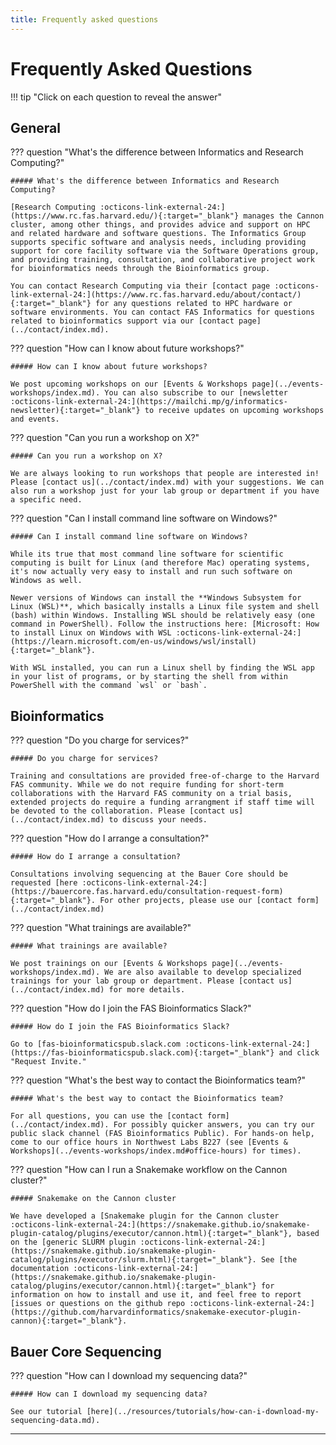 ```yaml
---
title: Frequently asked questions
---
```


# Frequently Asked Questions


!!! tip "Click on each question to reveal the answer"

## General

??? question "What's the difference between Informatics and Research Computing?"

    ##### What's the difference between Informatics and Research Computing?

    [Research Computing :octicons-link-external-24:](https://www.rc.fas.harvard.edu/){:target="_blank"} manages the Cannon cluster, among other things, and provides advice and support on HPC and related hardware and software questions. The Informatics Group supports specific software and analysis needs, including providing support for core facility software via the Software Operations group, and providing training, consultation, and collaborative project work for bioinformatics needs through the Bioinformatics group. 

    You can contact Research Computing via their [contact page :octicons-link-external-24:](https://www.rc.fas.harvard.edu/about/contact/){:target="_blank"} for any questions related to HPC hardware or software environments. You can contact FAS Informatics for questions related to bioinformatics support via our [contact page](../contact/index.md).

??? question "How can I know about future workshops?"

    ##### How can I know about future workshops?

    We post upcoming workshops on our [Events & Workshops page](../events-workshops/index.md). You can also subscribe to our [newsletter :octicons-link-external-24:](https://mailchi.mp/g/informatics-newsletter){:target="_blank"} to receive updates on upcoming workshops and events.

??? question "Can you run a workshop on X?"

    ##### Can you run a workshop on X?

    We are always looking to run workshops that people are interested in! Please [contact us](../contact/index.md) with your suggestions. We can also run a workshop just for your lab group or department if you have a specific need.

??? question "Can I install command line software on Windows?"

    ##### Can I install command line software on Windows?

    While its true that most command line software for scientific computing is built for Linux (and therefore Mac) operating systems, it's now actually very easy to install and run such software on Windows as well.

    Newer versions of Windows can install the **Windows Subsystem for Linux (WSL)**, which basically installs a Linux file system and shell (bash) within Windows. Installing WSL should be relatively easy (one command in PowerShell). Follow the instructions here: [Microsoft: How to install Linux on Windows with WSL :octicons-link-external-24:](https://learn.microsoft.com/en-us/windows/wsl/install){:target="_blank"}.

    With WSL installed, you can run a Linux shell by finding the WSL app in your list of programs, or by starting the shell from within PowerShell with the command `wsl` or `bash`.

## Bioinformatics

??? question "Do you charge for services?"

    ##### Do you charge for services?

    Training and consultations are provided free-of-charge to the Harvard FAS community. While we do not require funding for short-term collaborations with the Harvard FAS community on a trial basis, extended projects do require a funding arrangment if staff time will be devoted to the collaboration. Please [contact us](../contact/index.md) to discuss your needs.

??? question "How do I arrange a consultation?"

    ##### How do I arrange a consultation?

    Consultations involving sequencing at the Bauer Core should be requested [here :octicons-link-external-24:](https://bauercore.fas.harvard.edu/consultation-request-form){:target="_blank"}. For other projects, please use our [contact form](../contact/index.md)

??? question "What trainings are available?"

    ##### What trainings are available?

    We post trainings on our [Events & Workshops page](../events-workshops/index.md). We are also available to develop specialized trainings for your lab group or department. Please [contact us](../contact/index.md) for more details. 

??? question "How do I join the FAS Bioinformatics Slack?"

    ##### How do I join the FAS Bioinformatics Slack?

    Go to [fas-bioinformaticspub.slack.com :octicons-link-external-24:](https://fas-bioinformaticspub.slack.com){:target="_blank"} and click "Request Invite."

??? question "What's the best way to contact the Bioinformatics team?"

    ##### What's the best way to contact the Bioinformatics team?

    For all questions, you can use the [contact form](../contact/index.md). For possibly quicker answers, you can try our public slack channel (FAS Bioinformatics Public). For hands-on help, come to our office hours in Northwest Labs B227 (see [Events & Workshops](../events-workshops/index.md#office-hours) for times).

??? question "How can I run a Snakemake workflow on the Cannon cluster?"

    ##### Snakemake on the Cannon cluster

    We have developed a [Snakemake plugin for the Cannon cluster :octicons-link-external-24:](https://snakemake.github.io/snakemake-plugin-catalog/plugins/executor/cannon.html){:target="_blank"}, based on the [generic SLURM plugin :octicons-link-external-24:](https://snakemake.github.io/snakemake-plugin-catalog/plugins/executor/slurm.html){:target="_blank"}. See [the documentation :octicons-link-external-24:](https://snakemake.github.io/snakemake-plugin-catalog/plugins/executor/cannon.html){:target="_blank"} for information on how to install and use it, and feel free to report [issues or questions on the github repo :octicons-link-external-24:](https://github.com/harvardinformatics/snakemake-executor-plugin-cannon){:target="_blank"}.


## Bauer Core Sequencing

??? question "How can I download my sequencing data?"

    ##### How can I download my sequencing data?

    See our tutorial [here](../resources/tutorials/how-can-i-download-my-sequencing-data.md).

---

<!-- --------------------------------- -->
<!-- Page specfic CSS -->

<style>
/* FAQ styles */
    details > h5 {
        display: none;
    }
    article h3 {
        display: none;
    }
    summary {
        font-size: larger;
    }
</style>